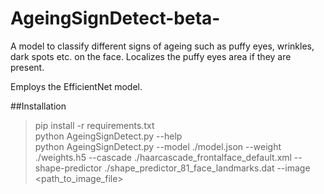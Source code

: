 # AgeingSignDetect-beta-
A model to classify different signs of ageing such as puffy eyes, wrinkles, dark spots etc. on the face. Localizes the puffy eyes area if they are present.<br>

Employs the EfficientNet model. <br>

##Installation<br>

>pip install -r requirements.txt<br>
>python AgeingSignDetect.py --help<br>
>python AgeingSignDetect.py --model ./model.json --weight ./weights.h5 --cascade ./haarcascade_frontalface_default.xml --shape-predictor ./shape_predictor_81_face_landmarks.dat
 --image <path_to_image_file>
